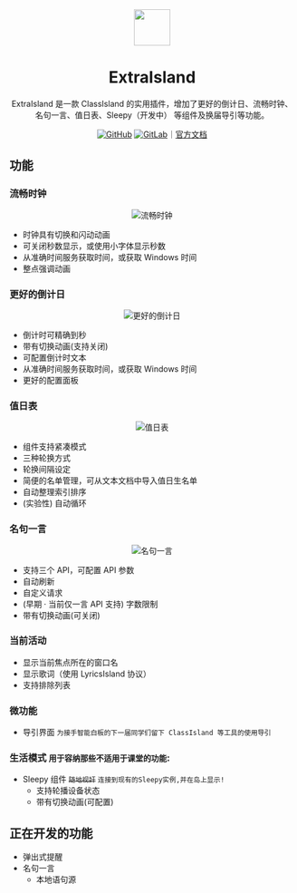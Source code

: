<div align="center">

<img src="https://docs.lipoly.ink/ExtraIsland/images/extraIslandFull.svg" width="64" />

# ExtraIsland

<ArticleMetadata />

ExtraIsland 是一款 ClassIsland 的实用插件，增加了更好的倒计日、流畅时钟、名句一言、值日表、Sleepy（开发中） 等组件及换届导引等功能。

[![GitHub](https://img.shields.io/badge/GitHub-%23121011.svg?logo=github&logoColor=white)](https://github.com/LiPolymer/ExtraIsland) [![GitLab](https://img.shields.io/badge/GitLab-FC6D26?logo=gitlab&logoColor=fff)](https://gitlab.com/LiPolymer/ExtraIsland)｜[官方文档](https://docs.lipoly.ink/ExtraIsland/)

</div>

## 功能

### 流畅时钟

<div align="center">

![流畅时钟](https://gh.llkk.cc/https://raw.githubusercontent.com/LiPolymer/ExtraIsland/master/assets/README_screenshots/fluent_clock.png)

</div>

- 时钟具有切换和闪动动画
- 可关闭秒数显示，或使用小字体显示秒数
- 从准确时间服务获取时间，或获取 Windows 时间
- 整点强调动画

### 更好的倒计日

<div align="center">

![更好的倒计日](https://gh.llkk.cc/https://raw.githubusercontent.com/LiPolymer/ExtraIsland/master/assets/README_screenshots/better_countdown.png)

</div>

- 倒计时可精确到秒
- 带有切换动画(支持关闭)
- 可配置倒计时文本
- 从准确时间服务获取时间，或获取 Windows 时间
- 更好的配置面板

### 值日表

<div align="center">

![值日表](https://gh.llkk.cc/https://raw.githubusercontent.com/LiPolymer/ExtraIsland/master/assets/README_screenshots/duty_student.png)

</div>

- 组件支持紧凑模式
- 三种轮换方式
- 轮换间隔设定
- 简便的名单管理，可从文本文档中导入值日生名单
- 自动整理索引排序
- (实验性) 自动循环

### 名句一言

<div align="center">

![名句一言](https://gh.llkk.cc/https://raw.githubusercontent.com/LiPolymer/ExtraIsland/master/assets/README_screenshots/hitokoto.png)

</div>

- 支持三个 API，可配置 API 参数
- 自动刷新
- 自定义请求
- (早期 · 当前仅一言 API 支持) 字数限制
- 带有切换动画(可关闭)

### 当前活动
- 显示当前焦点所在的窗口名
- 显示歌词（使用 LyricsIsland 协议）
- 支持排除列表

### 微功能
- 导引界面 `为接手智能白板的下一届同学们留下 ClassIsland 等工具的使用导引`

### 生活模式 `用于容纳那些不适用于课堂的功能`:
- Sleepy 组件 ~~`随地视奸`~~ `连接到现有的Sleepy实例,并在岛上显示!`
  - 支持轮播设备状态
  - 带有切换动画(可配置)

## 正在开发的功能
- 弹出式提醒
- 名句一言
  - 本地语句源